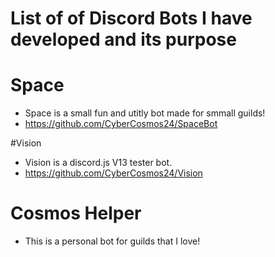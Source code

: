 # List of of Discord Bots I have developed and its purpose


# Space 
- Space is a small fun and utitly bot made for smmall guilds! 
- https://github.com/CyberCosmos24/SpaceBot

 #Vision 
- Vision is a discord.js V13 tester bot. 
- https://github.com/CyberCosmos24/Vision

# Cosmos Helper 
- This is a personal bot for guilds that I love!

